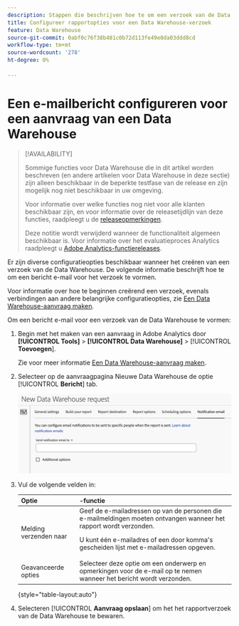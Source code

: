 ```yaml
---
description: Stappen die beschrijven hoe te om een verzoek van de Data Warehouse tot stand te brengen.
title: Configureer rapportopties voor een Data Warehouse-verzoek
feature: Data Warehouse
source-git-commit: 0abf0c76f38b481c0b72d113fe49e0da03ddd8cd
workflow-type: tm+mt
source-wordcount: '278'
ht-degree: 0%

---
```


# Een e-mailbericht configureren voor een aanvraag van een Data Warehouse

>[!AVAILABILITY]
>
>Sommige functies voor Data Warehouse die in dit artikel worden beschreven (en andere artikelen voor Data Warehouse in deze sectie) zijn alleen beschikbaar in de beperkte testfase van de release en zijn mogelijk nog niet beschikbaar in uw omgeving.
>
>Voor informatie over welke functies nog niet voor alle klanten beschikbaar zijn, en voor informatie over de releasetijdlijn van deze functies, raadpleegt u de [releaseopmerkingen](/help/release-notes/latest.md).
>
>Deze notitie wordt verwijderd wanneer de functionaliteit algemeen beschikbaar is. Voor informatie over het evaluatieproces Analytics raadpleegt u [Adobe Analytics-functiereleases](/help/release-notes/releases.md).

Er zijn diverse configuratieopties beschikbaar wanneer het creëren van een verzoek van de Data Warehouse. De volgende informatie beschrijft hoe te om een bericht e-mail voor het verzoek te vormen.

Voor informatie over hoe te beginnen creërend een verzoek, evenals verbindingen aan andere belangrijke configuratieopties, zie [Een Data Warehouse-aanvraag maken](/help/export/data-warehouse/create-request/t-dw-create-request.md).

Om een bericht e-mail voor een verzoek van de Data Warehouse te vormen:

1. Begin met het maken van een aanvraag in Adobe Analytics door **[!UICONTROL Tools]** > **[!UICONTROL Data Warehouse]** > [!UICONTROL **Toevoegen**].

   Zie voor meer informatie [Een Data Warehouse-aanvraag maken](/help/export/data-warehouse/create-request/t-dw-create-request.md).

1. Selecteer op de aanvraagpagina Nieuwe Data Warehouse de optie [!UICONTROL **Bericht**] tab.

   ![Tabblad Doel rapporteren](assets/dw-notification-email.png)

1. Vul de volgende velden in:

   | Optie | -functie |
   |---------|----------|
   | Melding verzenden naar | Geef de e-mailadressen op van de personen die e-mailmeldingen moeten ontvangen wanneer het rapport wordt verzonden. <p>U kunt één e-mailadres of een door komma&#39;s gescheiden lijst met e-mailadressen opgeven.</p> |
   | Geavanceerde opties | Selecteer deze optie om een onderwerp en opmerkingen voor de e-mail op te nemen wanneer het bericht wordt verzonden. |

   {style="table-layout:auto"}

1. Selecteren [!UICONTROL **Aanvraag opslaan**] om het het rapportverzoek van de Data Warehouse te bewaren.
